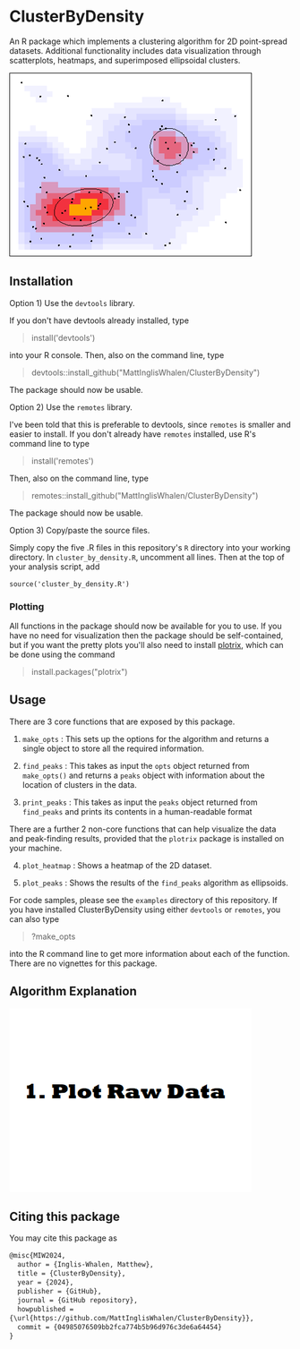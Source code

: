 # ClusterByDensity

 An R package which implements a clustering algorithm for 2D point-spread datasets. Additional functionality includes data visualization through scatterplots, heatmaps, and superimposed ellipsoidal clusters. 

 !["Heatmap with overlaid cluster ellipses"](/images/_final_product.png "ClusterByDensitySample")

## Installation

Option 1) Use the `devtools` library. 

If you don't have devtools already installed, type

> install('devtools')

into your R console. Then, also on the command line, type

> devtools::install_github("MattInglisWhalen/ClusterByDensity")

The package should now be usable.


Option 2) Use the `remotes` library. 

I've been told that this is preferable to devtools, since `remotes` is smaller and easier to install. If you don't already have `remotes` installed, use R's command line to type

> install('remotes')

Then, also on the command line, type

> remotes::install_github("MattInglisWhalen/ClusterByDensity")

The package should now be usable.

Option 3) Copy/paste the source files.

Simply copy the five .R files in this repository's `R` directory into your working directory. In `cluster_by_density.R`, uncomment all lines. Then at the top of your analysis script, add

```
source('cluster_by_density.R')
```

### Plotting

All functions in the package should now be available for you to use. 
If you have no need for visualization then the
package should be self-contained, but if you want the pretty plots you'll also need to install [plotrix](https://cran.r-project.org/package=plotrix), which can be done using the command

> install.packages("plotrix")


## Usage

There are 3 core functions that are exposed by this package.

1. `make_opts` : This sets up the options for the algorithm and returns a single object to store all the required information.

2. `find_peaks` : This takes as input the `opts` object returned from `make_opts()` and returns a `peaks` object with information about the location of clusters in the data.

3. `print_peaks` : This takes as input the `peaks` object returned from `find_peaks` and prints its contents in a human-readable format

There are a further 2 non-core functions that can help visualize the data and peak-finding results, provided that the `plotrix` package is installed on your machine.

4. `plot_heatmap` : Shows a heatmap of the 2D dataset.

5. `plot_peaks` : Shows the results of the `find_peaks` algorithm as ellipsoids.

For code samples, please see the `examples` directory of this repository. If you have installed ClusterByDensity using either `devtools` or `remotes`, you can also type 

> ?make_opts

into the R command line to get more information about each of the function. There are no vignettes for this package.

## Algorithm Explanation

 !["Algorithm Explanation Gif"](/images/cbd_algo.gif "ClusterByDensityAlgorGif")


## Citing this package

You may cite this package as 

```
@misc{MIW2024,
  author = {Inglis-Whalen, Matthew},
  title = {ClusterByDensity},
  year = {2024},
  publisher = {GitHub},
  journal = {GitHub repository},
  howpublished = {\url{https://github.com/MattInglisWhalen/ClusterByDensity}},
  commit = {04985076509bb2fca774b5b96d976c3de6a64454}
}
```

